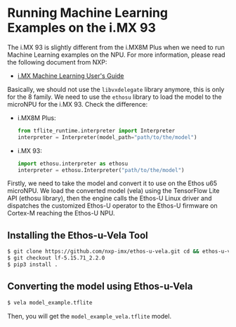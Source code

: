 # Running Machine Learning Examples on the i.MX 93

The i.MX 93 is slightly different from the i.MX8M Plus when we need to run
Machine Learning examples on the NPU. For more information, please read the
following document from NXP:

* [i.MX Machine Learning User's Guide](https://www.nxp.com/docs/en/user-guide/IMX-MACHINE-LEARNING-UG.pdf)

Basically, we should not use the `libvxdelegate` library anymore, this is only
for the 8 family. We need to use the `ethosu` library to load the model to the
microNPU for the i.MX 93. Check the difference:

* i.MX8M Plus:

   ```python
   from tflite_runtime.interpreter import Interpreter
   interpreter = Interpreter(model_path="path/to/the/model")
   ```

* i.MX 93:

   ```python
   import ethosu.interpreter as ethosu
   interpreter = ethosu.Interpreter("path/to/the/model")
   ```
   
Firstly, we need to take the model and convert it to use on the Ethos u65 microNPU.
We load the converted model (vela) using the TensorFlow Lite API (ethosu library),
then the engine calls the Ethos-U Linux driver and dispatches the customized Ethos-U
operator to the Ethos-U firmware on Cortex-M reaching the Ethos-U NPU.

## Installing the Ethos-u-Vela Tool

   ```sh
   $ git clone https://github.com/nxp-imx/ethos-u-vela.git cd && ethos-u-vela
   $ git checkout lf-5.15.71_2.2.0
   $ pip3 install . 
   ```

## Converting the model using Ethos-u-Vela

   ```sh
   $ vela model_example.tflite
   ```

Then, you will get the `model_example_vela.tflite` model.
